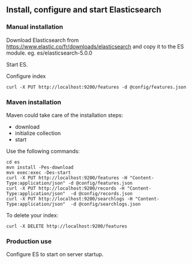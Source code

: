 ## Install, configure and start Elasticsearch

### Manual installation

Download Elasticsearch from https://www.elastic.co/fr/downloads/elasticsearch
and copy it to the ES module. eg. es/elasticsearch-5.0.0

Start ES.

Configure index
```
curl -X PUT http://localhost:9200/features -d @config/features.json
```

### Maven installation

Maven could take care of the installation steps:
* download
* initialize collection
* start

Use the following commands:

```
cd es
mvn install -Pes-download
mvn exec:exec -Des-start
curl -X PUT http://localhost:9200/features -H "Content-Type:application/json" -d @config/features.json
curl -X PUT http://localhost:9200/records -H "Content-Type:application/json"  -d @config/records.json
curl -X PUT http://localhost:9200/searchlogs -H "Content-Type:application/json"  -d @config/searchlogs.json
```

To delete your index:

```
curl -X DELETE http://localhost:9200/features
```



### Production use

Configure ES to start on server startup.

